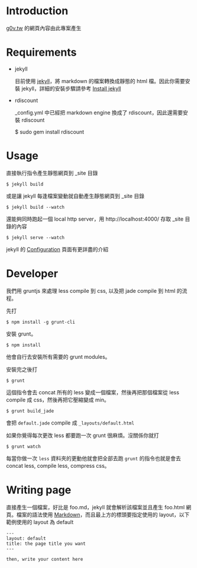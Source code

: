 # Introduction

[g0v.tw](http://g0v.tw) 的網頁內容由此專案產生

# Requirements

* jekyll

    目前使用 [jekyll](https://github.com/mojombo/jekyll)，將 markdown 的檔案轉換成靜態的 html 檔。因此你需要安裝 jekyll，詳細的安裝步驟請參考 [Install jekyll](http://jekyllrb.com/docs/installation/)

* rdiscount

    _config.yml 中已經把 markdown engine 換成了 rdiscount，因此還需要安裝 rdiscount

    $ sudo gem install rdiscount

# Usage

直接執行指令產生靜態網頁到 _site 目錄

    $ jekyll build

或是讓 jekyll 每逢檔案變動就自動產生靜態網頁到 _site 目錄

    $ jekyll build --watch

還能夠同時跑起一個 local http server，用 http://localhost:4000/ 存取  _site 目錄的內容

    $ jekyll serve --watch

jekyll 的 [Configuration](https://github.com/mojombo/jekyll/wiki/Configuration) 頁面有更詳盡的介紹

# Developer

我們用 gruntjs 來處理 less compile 到 css, 以及把 jade compile 到 html 的流程。

先打

    $ npm install -g grunt-cli

安裝 grunt。

    $ npm install

他會自行去安裝所有需要的 grunt modules。

安裝完之後打

    $ grunt 

這個指令會去 concat 所有的 less 變成一個檔案，然後再把那個檔案從 less compile 成 css，然後再把它壓縮變成 min。

    $ grunt build_jade

會把 `default.jade` compile 成 `_layouts/default.html`

如果你覺得每次更改 less 都要跑一次 grunt 很麻煩。沒關係你就打

    $ grunt watch 

每當你做一次 `less` 資料夾的更動他就會把全部去跑 `grunt` 的指令也就是會去 concat less, compile less, compress css。 


# Writing page

直接產生一個檔案，好比是 foo.md，jekyll 就會解析該檔案並且產生 foo.html 網頁。檔案的語法使用 [Markdown](http://markdown.tw/)，而且最上方的標頭要指定使用的 layout，以下範例使用的 layout 為 default

    ---
    layout: default
    title: the page title you want
    ---

    then, write your content here


